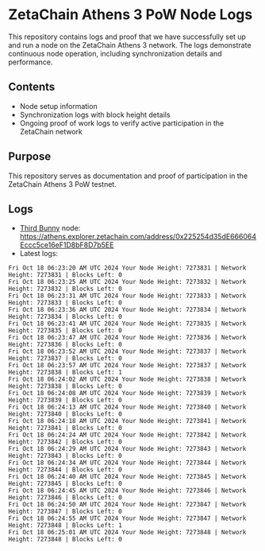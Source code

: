 # ZetaChain Athens 3 PoW Node Logs
This repository contains logs and proof that we have successfully set up and run a node on the ZetaChain Athens 3 network. The logs demonstrate continuous node operation, including synchronization details and performance.

## Contents
- Node setup information
- Synchronization logs with block height details
- Ongoing proof of work logs to verify active participation in the ZetaChain network

## Purpose
This repository serves as documentation and proof of participation in the ZetaChain Athens 3 PoW testnet.

## Logs

- [Third Bunny](https://thirdbunny.xyz/) node: https://athens.explorer.zetachain.com/address/0x225254d35dE666064Eccc5ce16eF1D8bF8D7b5EE
- Latest logs:
```
Fri Oct 18 06:23:20 AM UTC 2024 Your Node Height: 7273831 | Network Height: 7273831 | Blocks Left: 0
Fri Oct 18 06:23:25 AM UTC 2024 Your Node Height: 7273832 | Network Height: 7273832 | Blocks Left: 0
Fri Oct 18 06:23:31 AM UTC 2024 Your Node Height: 7273833 | Network Height: 7273833 | Blocks Left: 0
Fri Oct 18 06:23:36 AM UTC 2024 Your Node Height: 7273834 | Network Height: 7273834 | Blocks Left: 0
Fri Oct 18 06:23:41 AM UTC 2024 Your Node Height: 7273835 | Network Height: 7273835 | Blocks Left: 0
Fri Oct 18 06:23:47 AM UTC 2024 Your Node Height: 7273836 | Network Height: 7273836 | Blocks Left: 0
Fri Oct 18 06:23:52 AM UTC 2024 Your Node Height: 7273837 | Network Height: 7273837 | Blocks Left: 0
Fri Oct 18 06:23:57 AM UTC 2024 Your Node Height: 7273837 | Network Height: 7273838 | Blocks Left: 1
Fri Oct 18 06:24:02 AM UTC 2024 Your Node Height: 7273838 | Network Height: 7273838 | Blocks Left: 0
Fri Oct 18 06:24:08 AM UTC 2024 Your Node Height: 7273839 | Network Height: 7273839 | Blocks Left: 0
Fri Oct 18 06:24:13 AM UTC 2024 Your Node Height: 7273840 | Network Height: 7273840 | Blocks Left: 0
Fri Oct 18 06:24:18 AM UTC 2024 Your Node Height: 7273841 | Network Height: 7273841 | Blocks Left: 0
Fri Oct 18 06:24:24 AM UTC 2024 Your Node Height: 7273842 | Network Height: 7273842 | Blocks Left: 0
Fri Oct 18 06:24:29 AM UTC 2024 Your Node Height: 7273843 | Network Height: 7273843 | Blocks Left: 0
Fri Oct 18 06:24:34 AM UTC 2024 Your Node Height: 7273844 | Network Height: 7273844 | Blocks Left: 0
Fri Oct 18 06:24:40 AM UTC 2024 Your Node Height: 7273845 | Network Height: 7273845 | Blocks Left: 0
Fri Oct 18 06:24:45 AM UTC 2024 Your Node Height: 7273846 | Network Height: 7273846 | Blocks Left: 0
Fri Oct 18 06:24:50 AM UTC 2024 Your Node Height: 7273847 | Network Height: 7273847 | Blocks Left: 0
Fri Oct 18 06:24:55 AM UTC 2024 Your Node Height: 7273847 | Network Height: 7273848 | Blocks Left: 1
Fri Oct 18 06:25:01 AM UTC 2024 Your Node Height: 7273848 | Network Height: 7273848 | Blocks Left: 0
```
